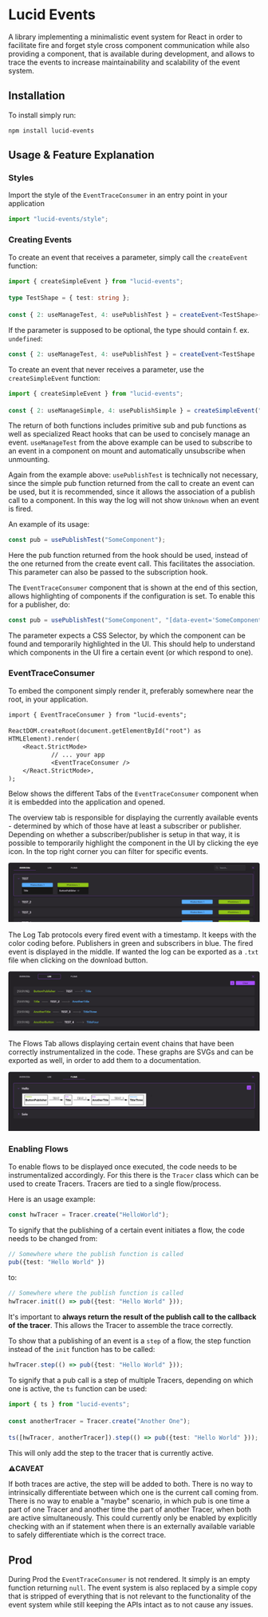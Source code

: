 # Lucid Events

A library implementing a minimalistic event system for React in order to facilitate fire and forget style cross component communication while also providing a component, that is available during development, and allows to trace the events to increase maintainability and scalability of the event system.

## Installation

To install simply run:

```
npm install lucid-events
```

## Usage & Feature Explanation

### Styles
Import the style of the `EventTraceConsumer` in an entry point in your application 

```typescript
import "lucid-events/style";
```

### Creating Events
To create an event that receives a parameter, simply call the `createEvent` function:

```typescript
import { createSimpleEvent } from "lucid-events";

type TestShape = { test: string };

const { 2: useManageTest, 4: usePublishTest } = createEvent<TestShape>("TEST");
```

If the parameter is supposed to be optional, the type should contain f. ex. `undefined`:

```typescript
const { 2: useManageTest, 4: usePublishTest } = createEvent<TestShape | undefined>("TEST");
```

To create an event that never receives a parameter, use the `createSimpleEvent` function:

```typescript
import { createSimpleEvent } from "lucid-events";

const { 2: useManageSimple, 4: usePublishSimple } = createSimpleEvent("SIMPLE");
```

The return of both functions includes primitive sub and pub functions as well as specialized React hooks that can be used to concisely manage an event. `useManageTest` from the above example can be used to subscribe to an event in a component on mount and automatically unsubscribe when unmounting.

Again from the example above: `usePublishTest` is technically not necessary, since the simple pub function returned from the call to create an event can be used, but it is recommended, since it allows the association of a publish call to a component. In this way the log will not show `Unknown` when an event is fired. 

An example of its usage:
```typescript
const pub = usePublishTest("SomeComponent");
```

Here the pub function returned from the hook should be used, instead of the one returned from the create event call. This facilitates the association. This parameter can also be passed to the subscription hook.

The `EventTraceConsumer` component that is shown at the end of this section, allows highlighting of components if the configuration is set. To enable this for a publisher, do:

```typescript
const pub = usePublishTest("SomeComponent", "[data-event='SomeComponent']");
```

The parameter expects a CSS Selector, by which the component can be found and temporarily highlighted in the UI. This should help to understand which components in the UI fire a certain event (or which respond to one).



### EventTraceConsumer
To embed the component simply render it, preferably somewhere near the root, in your application.
```tsx
import { EventTraceConsumer } from "lucid-events";

ReactDOM.createRoot(document.getElementById("root") as HTMLElement).render(
	<React.StrictMode>
            // ... your app
            <EventTraceConsumer />
	</React.StrictMode>,
);
```
Below shows the different Tabs of the `EventTraceConsumer` component when it is embedded into the application and opened.

The overview tab is responsible for displaying the currently available events - determined by which of those have at least a subscriber or publisher. Depending on whether a subscriber/publisher is setup in that way, it is possible to temporarily highlight the component in the UI by clicking the eye icon. In the top right corner you can filter for specific events.

![Overview-Tab](images/Overview-Tab.png "EventTraceConsumer")

The Log Tab protocols every fired event with a timestamp. It keeps with the color coding before. Publishers in green and subscribers in blue. The fired event is displayed in the middle. If wanted the log can be exported as a `.txt` file when clicking on the download button.

![Log-Tab](images/Log-Tab.png "EventTraceConsumer")

The Flows Tab allows displaying certain event chains that have been correctly instrumentalized in the code. These graphs are SVGs and can be exported as well, in order to add them to a documentation.

![Flows-Tab](images/Flows-Tab.png "EventTraceConsumer")


### Enabling Flows

To enable flows to be displayed once executed, the code needs to be instrumentalized accordingly. For this there is the `Tracer` class which can be used to create Tracers. Tracers are tied to a single flow/process.

Here is an usage example:
```typescript
const hwTracer = Tracer.create("HelloWorld");
```

To signify that the publishing of a certain event initiates a flow, the code needs to be changed from:

```typescript
// Somewhere where the publish function is called
pub({test: "Hello World" })
```
to:

```typescript
// Somewhere where the publish function is called
hwTracer.init(() => pub({test: "Hello World" }));
```

It's important to **always return the result of the publish call to the callback of the tracer**. This allows the Tracer to assemble the trace correctly.

To show that a publishing of an event is a `step` of a flow, the step function instead of the `init` function has to be called:
```typescript
hwTracer.step(() => pub({test: "Hello World" }));
```

To signify that a pub call is a step of multiple Tracers, depending on which one is active, the `ts` function can be used:

```typescript
import { ts } from "lucid-events";

const anotherTracer = Tracer.create("Another One");

ts([hwTracer, anotherTracer]).step(() => pub({test: "Hello World" }));
```

This will only add the step to the tracer that is currently active.

**:warning:CAVEAT**

If both traces are active, the step will be added to both. There is no way to intrinsically differentiate between which one is the current call coming from. There is no way to enable a "maybe" scenario, in which pub is one time a part of one Tracer and another time the part of another Tracer, when both are active simultaneously. This could currently only be enabled by explicitly checking with an if statement when there is an externally available variable to safely differentiate which is the correct trace.

## Prod

During Prod the `EventTraceConsumer` is not rendered. It simply is an empty function returning `null`. The event system is also replaced by a simple copy that is stripped of everything that is not relevant to the functionality of the event system while still keeping the APIs intact as to not cause any issues.

